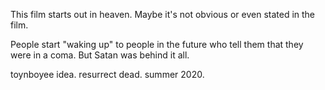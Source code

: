 This film starts out in heaven. Maybe it's not obvious or even stated in the film.

People start "waking up" to people in the future who tell them that they were in a coma. But Satan was behind it all.

toynboyee idea. resurrect dead. summer 2020.
